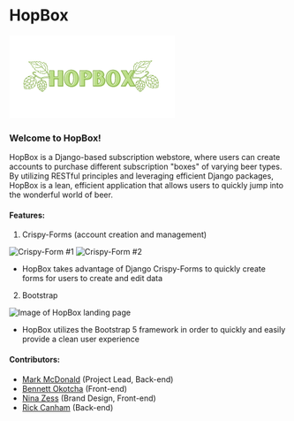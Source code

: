 # HopBox

![Image of HopBox logo](https://github.com/mamcdonald94/HopBox/blob/master/hopbox/hopbox_app/static/images/HopBox-logo.png)

### Welcome to HopBox!

HopBox is a Django-based subscription webstore, where users can create accounts to purchase different subscription "boxes" of varying beer types. By utilizing RESTful principles and leveraging efficient Django packages, HopBox is a lean, efficient application that allows users to quickly jump into the wonderful world of beer.

#### Features:

1. Crispy-Forms (account creation and management)

![Crispy-Form #1](https://i.ibb.co/5TpXG1z/manage-crispy.png)
![Crispy-Form #2](https://i.ibb.co/bHZGTDg/register-crispy.png)
- HopBox takes advantage of Django Crispy-Forms to quickly create forms for users to create and edit data
2. Bootstrap

![Image of HopBox landing page](https://i.ibb.co/ZL0V6g1/hopbox-landing.png)
- HopBox utilizes the Bootstrap 5 framework in order to quickly and easily provide a clean user experience

#### Contributors:
* [Mark McDonald](https://github.com/mamcdonald94) (Project Lead, Back-end)
* [Bennett Okotcha](https://github.com/bennettokotcha) (Front-end)
* [Nina Zess](https://github.com/ninazess) (Brand Design, Front-end)
* [Rick Canham](https://github.com/rickcanham) (Back-end)
